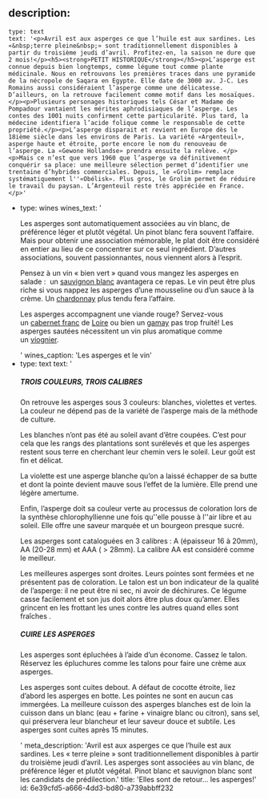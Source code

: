 description:
  -
    type: text
    text: '<p>Avril est aux asperges ce que l’huile est aux sardines. Les «&nbsp;terre pleine&nbsp;» sont traditionnellement disponibles à partir du troisième jeudi d’avril. Profitez-en, la saison ne dure que 2 mois!</p><h5><strong>PETIT HISTORIQUE</strong></h5><p>L’asperge est connue depuis bien longtemps, comme légume tout comme plante médicinale. Nous en retrouvons les premières traces dans une pyramide de la nécropole de Saqara en Egypte. Elle date de 3000 av. J-C. Les Romains aussi considéraient l’asperge comme une délicatesse. D’ailleurs, on la retrouve facilement comme motif dans les mosaïques. </p><p>Plusieurs personages historiques tels César et Madame de Pompadour vantaient les mérites aphrodisiaques de l’asperge. Les contes des 1001 nuits confirment cette particularité. Plus tard, la médecine identifiera l’acide folique comme le responsable de cette propriété.</p><p>L’asperge disparait et revient en Europe dès le 18ième siècle dans les environs de Paris. La variété «Argenteuil», asperge haute et étroite, porte encore le nom du renouveau de l’asperge. La «Gewone Hollandse» prendra ensuite la relève. </p><p>Mais ce n’est que vers 1960 que l’asperge va définitivement conquérir sa place: une meilleure sélection permet d’identifier une trentaine d’hybrides commerciales. Depuis, le «Grolim» remplace systématiquement l''«Obélisk». Plus gros, le Grolim permet de réduire le travail du paysan. L’Argenteuil reste très appréciée en France.</p>'
  -
    type: wines
    wines_text: '<p>Les asperges sont automatiquement associées au vin blanc, de préférence léger et plutôt végétal. Un pinot blanc fera souvent l’affaire. Mais pour obtenir une association mémorable, le plat doit être considéré en entier au lieu de ce concentrer sur ce seul ingrédient. D’autres associations, souvent passionnantes, nous viennent alors à l’esprit.</p><p>Pensez à un vin «&nbsp;bien vert&nbsp;» quand vous mangez les asperges en salade : &nbsp;un&nbsp;<a href="/fr/grape/sauvignon-blanc">sauvignon blanc</a>&nbsp;avantagera ce repas. Le vin peut être plus riche si vous nappez les asperges d’une mousseline ou d’un sauce à la crème. Un&nbsp;<a href="/fr/grape/chardonnay">chardonnay</a>&nbsp;plus tendu fera l’affaire.&nbsp;</p><p>Les asperges accompagnent une viande rouge? Servez-vous un&nbsp;<a href="/fr/grape/cabernet-franc">cabernet franc</a>&nbsp;de&nbsp;<a href="/fr/region/loire">Loire</a>&nbsp;ou bien un&nbsp;<a href="/fr/grape/gamay">gamay</a>&nbsp;pas trop fruité! Les asperges sautées nécessitent un vin plus aromatique comme un&nbsp;<a href="/fr/grape/viognier">viognier</a>.&nbsp;</p>'
    wines_caption: 'Les asperges et le vin'
  -
    type: text
    text: '<h5><strong>TROIS COULEURS, TROIS CALIBRES</strong></h5><p>On retrouve les asperges sous 3 couleurs: blanches, violettes et vertes. La couleur ne dépend pas de la variété de l’asperge mais de la méthode de culture.</p><p>Les blanches n’ont pas été au soleil avant d’être coupées. C’est pour cela que les rangs des plantations sont surélevés et que les asperges restent sous terre en cherchant leur chemin vers le soleil. Leur goût est fin et délicat. </p><p>La violette est une asperge blanche qu’on a laissé échapper de sa butte et dont la pointe devient mauve sous l’effet de la lumière. Elle prend une légère amertume.</p><p>Enfin, l’asperge doit sa couleur verte au processus de coloration lors de la synthèse chlorophyllienne une fois qu''elle pousse à l''air libre et au soleil. Elle offre une saveur marquée et un bourgeon presque sucré.</p><p>Les asperges sont cataloguées en 3 calibres : A (épaisseur 16 à 20mm), AA (20-28 mm) et AAA ( &gt; 28mm). La calibre AA est considéré comme le meilleur.</p><p>Les meilleures asperges sont droites. Leurs pointes sont fermées et ne présentent pas de coloration. Le talon est un bon indicateur de la qualité de l’asperge: il ne peut être ni sec, ni avoir de déchirures. Ce légume casse facilement et son jus doit alors être plus doux qu’amer. Elles grincent en les frottant les unes contre les autres quand elles sont fraîches .</p><h5><strong>CUIRE LES ASPERGES</strong></h5><p>Les asperges sont épluchées à l’aide d’un économe. Cassez le talon. Réservez les épluchures comme les talons pour faire une crème aux asperges.</p><p>Les asperges sont cuites debout. A défaut de cocotte étroite, liez d’abord les asperges en botte. Les pointes ne sont en aucun cas immergées. La meilleure cuisson des asperges blanches est de loin la cuisson dans un blanc (eau + farine + vinaigre blanc ou citron), sans sel, qui préservera leur blancheur et leur saveur douce et subtile. Les asperges sont cuites après 15 minutes.</p>'
meta_description: 'Avril est aux asperges ce que l’huile est aux sardines. Les « terre pleine » sont traditionnellement disponibles à partir du troisième jeudi d’avril. Les asperges sont associées au vin blanc, de préférence léger et plutôt végétal. Pinot blanc et sauvignon blanc sont les candidats de prédilection.'
title: 'Elles sont de retour... les asperges!'
id: 6e39cfd5-a666-4dd3-bd80-a739abbff232
